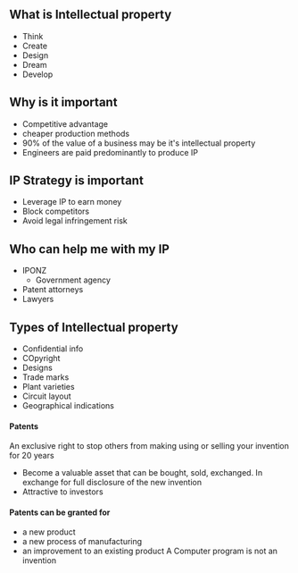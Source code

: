 ## What is Intellectual property
- Think
- Create
- Design
- Dream
- Develop
## Why is it important
- Competitive advantage
- cheaper production methods
- 90% of the value of a business may be it's intellectual property
- Engineers are paid predominantly to produce IP


## IP Strategy is important
- Leverage IP to earn money
- Block competitors
- Avoid legal infringement risk
## Who can help me with my IP
- IPONZ
	- Government agency
- Patent attorneys
- Lawyers

## Types of Intellectual property

- Confidential info
- COpyright
- Designs
- Trade marks
- Plant varieties
- Circuit layout
- Geographical indications
#### Patents
An exclusive right to stop others from making using or selling your invention for 20 years
- Become a valuable asset that can be bought, sold, exchanged.
In exchange for full disclosure of the new invention 
- Attractive to investors
#### Patents can be granted for
- a new product
- a new process of manufacturing
- an improvement to an existing product
A Computer program is not an invention


